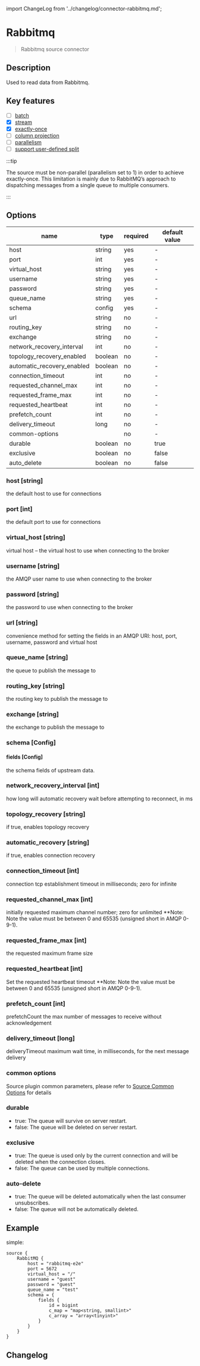 import ChangeLog from '../changelog/connector-rabbitmq.md';

# Rabbitmq

> Rabbitmq source connector

## Description

Used to read data from Rabbitmq.

## Key features

- [ ] [batch](../../concept/connector-v2-features.md)
- [x] [stream](../../concept/connector-v2-features.md)
- [x] [exactly-once](../../concept/connector-v2-features.md)
- [ ] [column projection](../../concept/connector-v2-features.md)
- [ ] [parallelism](../../concept/connector-v2-features.md)
- [ ] [support user-defined split](../../concept/connector-v2-features.md)

:::tip

The source must be non-parallel (parallelism set to 1) in order to achieve exactly-once. This limitation is mainly due to RabbitMQ’s approach to dispatching messages from a single queue to multiple consumers.

:::

## Options

| name                       | type    | required | default value |
| -------------------------- | ------- | -------- | ------------- |
| host                       | string  | yes      | -             |
| port                       | int     | yes      | -             |
| virtual_host               | string  | yes      | -             |
| username                   | string  | yes      | -             |
| password                   | string  | yes      | -             |
| queue_name                 | string  | yes      | -             |
| schema                     | config  | yes      | -             |
| url                        | string  | no       | -             |
| routing_key                | string  | no       | -             |
| exchange                   | string  | no       | -             |
| network_recovery_interval  | int     | no       | -             |
| topology_recovery_enabled  | boolean | no       | -             |
| automatic_recovery_enabled | boolean | no       | -             |
| connection_timeout         | int     | no       | -             |
| requested_channel_max      | int     | no       | -             |
| requested_frame_max        | int     | no       | -             |
| requested_heartbeat        | int     | no       | -             |
| prefetch_count             | int     | no       | -             |
| delivery_timeout           | long    | no       | -             |
| common-options             |         | no       | -             |
| durable                    | boolean | no       | true          |
| exclusive                  | boolean | no       | false         |
| auto_delete                | boolean | no       | false         |

### host [string]

the default host to use for connections

### port [int]

the default port to use for connections

### virtual_host [string]

virtual host – the virtual host to use when connecting to the broker

### username [string]

the AMQP user name to use when connecting to the broker

### password [string]

the password to use when connecting to the broker

### url [string]

convenience method for setting the fields in an AMQP URI: host, port, username, password and virtual host

### queue_name [string]

the queue to publish the message to

### routing_key [string]

the routing key to publish the message to

### exchange [string]

the exchange to publish the message to

### schema [Config]

#### fields [Config]

the schema fields of upstream data.

### network_recovery_interval [int]

how long will automatic recovery wait before attempting to reconnect, in ms

### topology_recovery [string]

if true, enables topology recovery

### automatic_recovery [string]

if true, enables connection recovery

### connection_timeout [int]

connection tcp establishment timeout in milliseconds; zero for infinite

### requested_channel_max [int]

initially requested maximum channel number; zero for unlimited
**Note: Note the value must be between 0 and 65535 (unsigned short in AMQP 0-9-1).

### requested_frame_max [int]

the requested maximum frame size

### requested_heartbeat [int]

Set the requested heartbeat timeout
**Note: Note the value must be between 0 and 65535 (unsigned short in AMQP 0-9-1).

### prefetch_count [int]

prefetchCount the max number of messages to receive without acknowledgement

### delivery_timeout [long]

deliveryTimeout maximum wait time, in milliseconds, for the next message delivery

### common options

Source plugin common parameters, please refer to [Source Common Options](../source-common-options.md) for details

### durable

- true: The queue will survive on server restart.
- false: The queue will be deleted on server restart.

### exclusive

- true: The queue is used only by the current connection and will be deleted when the connection closes.
- false: The queue can be used by multiple connections.

### auto-delete

- true: The queue will be deleted automatically when the last consumer unsubscribes.
- false: The queue will not be automatically deleted.

## Example

simple:

```hocon
source {
    RabbitMQ {
        host = "rabbitmq-e2e"
        port = 5672
        virtual_host = "/"
        username = "guest"
        password = "guest"
        queue_name = "test"
        schema = {
            fields {
                id = bigint
                c_map = "map<string, smallint>"
                c_array = "array<tinyint>"
            }
        }
    }
}
```

## Changelog

<ChangeLog />

